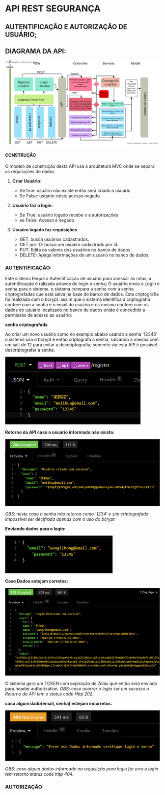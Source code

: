 # API REST SEGURANÇA

## AUTENTIFICAÇÃO E AUTORIZAÇÃO DE USUÁRIO;

## DIAGRAMA DA API:

<img src='./src/assets/diagramaapi.jpg'/>

#### CONSTRUÇÃO

O modelo de construção desta API usa a arquitetura MVC onde se separa as requisições de dados

1. <strong>Criar Usuário:</strong>
    * Se true: usuário não existe então será criado o usuário
    * Se False: usuário existe acesso negado

2. <strong>Usuário faz o login:</strong>
    * Se True: usuário logado recebe o a autorizações
    * se False: Acesso é negado.

3. <strong>Usuáiro logado faz requisições</strong>
    * GET: busca usuários cadastrados.
    * GET por ID: busca um usuáiro cadastrado por id.
    * PUT: Edita os valores dos usuários no banco de dados.
    * DELETE: Apaga informações de um usuário no banco de dados.

### AUTENTIFICAÇÃO:

Este sistema Reque a Autentificação de usuário para acessar as rotas, a autentificação é ralizada atraves do login e senha;
O usuário envia o Login e senha para o sistema, o sistema compara a senha com a senha criptografadas que está salva na base do banco de dados. Esta criptografia foi realizada com o bcrypt. assim que o sistema identifica a criptografia confere com a senha e o email do usuário e os mesmo confere com os dados do usuário localizado no banco de dados então é concedido a permissão de acesso ao usuário:

<strong>senha criptografada</strong>

Ao criar um novo usuário como no exemplo abaixo usando a senha '12345' o sistema usa o bcrypt e então criptografa a senha, salvando a mesma com um salt de 12 para evitar a descriptografia, somente via esta API é possivel descriptografar a senha.

<img src='./src/assets/dadosenviadosparacadastrar.png' />

<strong>Retorno da API caso o usuário informado não exista:</strong>

<img src='./src/assets/dadosregistrados.png'/>

*OBS: neste caso a senha não retorna como  '1234' e sim criptografada impossivel ser decifrada apenas com o uso do bcrypt*

<strong>Enviando dados para o login:</strong>

<img src='./src/assets/dadosusuario.png' />

<strong>Caso Dados estejam corretos:</strong>

<img src='./src/assets/loginsucesso.png' />

O sistema gera um TOKEN com expiração de 7dias que então será enviado para header authorization.
*OBS: caso ocorrer o login ser um sucesso o Retorno da API tem o status code Http 202.*

<strong>caso algum dado(email, senha) estejam incorretos.</strong>

<img src='./src/assets/login-error.png'/>

*OBS: caso algum dados informado na requisição para login for erro o login tem retorno status code http 404.*

### AUTORIZAÇÃO:

